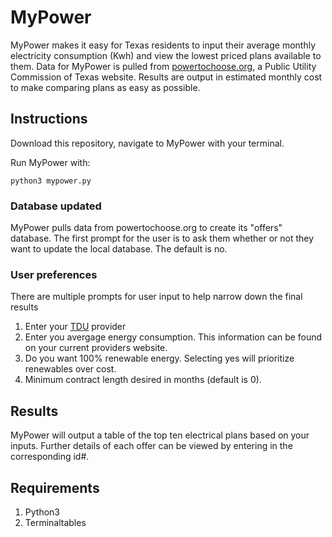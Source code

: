# MyPower
MyPower makes it easy for Texas residents to input their average monthly electricity consumption (Kwh) and view the lowest priced plans available to them. Data for MyPower is pulled from [powertochoose.org](powertochoose.org), a Public Utility Commission of Texas website. Results are output in estimated monthly cost to make comparing plans as easy as possible.

## Instructions
Download this repository, navigate to MyPower with your terminal.

Run MyPower with:

`python3 mypower.py`

### Database updated
MyPower pulls data from powertochoose.org to create its "offers" database. The first prompt for the user is to ask them whether or not they want to update the local database. The default is no.

### User preferences
There are multiple prompts for user input to help narrow down the final results
1. Enter your [TDU](http://quickelectricity.com/utility-providers/) provider 
2. Enter you avergage energy consumption. This information can be found on your current providers website.
3. Do you want 100% renewable energy. Selecting yes will prioritize renewables over cost.
4. Minimum contract length desired in months (default is 0).

## Results
MyPower will output a table of the top ten electrical plans based on your inputs. Further details of each offer can be viewed by entering in the corresponding id#. 

## Requirements
1. Python3
2. Terminaltables
